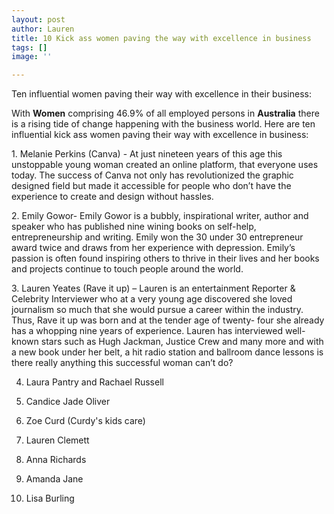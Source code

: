 ```yaml
---
layout: post
author: Lauren
title: 10 Kick ass women paving the way with excellence in business
tags: []
image: ''

---
```

Ten influential women paving their way with excellence in their business:

With **Women** comprising 46.9% of all employed persons in **Australia** there is a rising tide of change happening with the business world. Here are ten influential kick ass women paving their way with excellence in business:

1\. Melanie Perkins (Canva) - At just nineteen years of this age this unstoppable young woman created an online platform, that everyone uses today. The success of Canva not only has revolutionized the graphic designed field but made it accessible for people who don’t have the experience to create and design without hassles.

2\.  Emily Gowor- Emily Gowor is a bubbly, inspirational writer, author and speaker who has published nine wining books on self-help, entrepreneurship and writing. Emily won the 30 under 30 entrepreneur award twice and draws from her experience with depression. Emily’s passion is often found inspiring others to thrive in their lives and her books and projects continue to touch people around the world.

3\. Lauren Yeates (Rave it up) – Lauren is an entertainment Reporter & Celebrity Interviewer who at a very young age discovered she loved journalism so much that she would pursue a career within the industry. Thus, Rave it up was born and at the tender age of twenty- four she already has a whopping nine years of experience. Lauren has interviewed well-known stars such as Hugh Jackman, Justice Crew and many more and with a new book under her belt, a hit radio station and ballroom dance lessons is there really anything this successful woman can’t do?

4. Laura Pantry and Rachael Russell 
5. Candice Jade Oliver 


6. Zoe Curd (Curdy's kids care) 

 7. Lauren Clemett 

 8. Anna Richards 

 9. Amanda Jane 

 10. Lisa Burling 